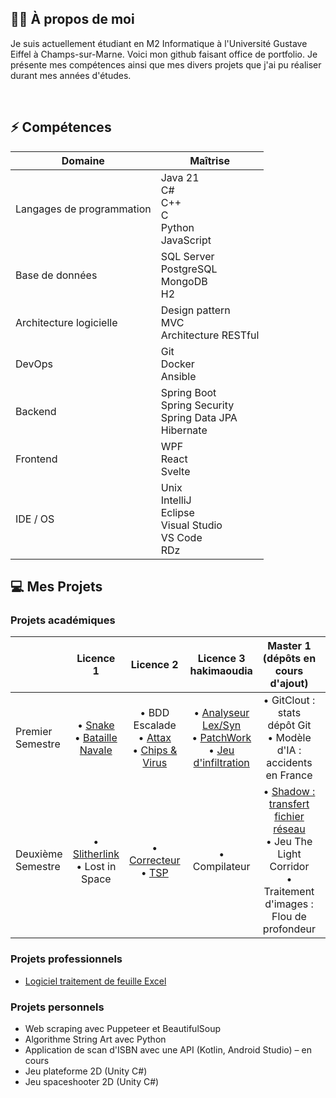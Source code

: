 ## 👨‍🦱 À propos de moi 

Je suis actuellement étudiant en M2 Informatique à l'Université Gustave Eiffel à Champs-sur-Marne. Voici mon github faisant office de portfolio. Je présente mes compétences ainsi que mes divers projets que j'ai pu réaliser durant mes années d'études.

<br>

## ⚡ Compétences


<div align="center">

| Domaine                     | Maîtrise                                                                                       |
|----------------------------|-------------------------------------------------------------------------------------------------|
| Langages de programmation  | Java 21 <br> C# <br> C++ <br> C <br> Python <br> JavaScript                                               |
| Base de données            | SQL Server <br> PostgreSQL <br> MongoDB <br> H2                                                 |
| Architecture logicielle    | Design pattern <br> MVC <br> Architecture RESTful                                              |
| DevOps                     | Git <br> Docker <br> Ansible                                                                    |
| Backend                    | Spring Boot <br> Spring Security <br> Spring Data JPA <br> Hibernate                           |
| Frontend                   | WPF <br> React <br> Svelte                                                                      |
| IDE / OS                   | Unix <br> IntelliJ <br> Eclipse <br> Visual Studio <br> VS Code <br> RDz                       |

</div>


## 💻 Mes Projets

### Projets académiques

<div align="center">
  
|                   | Licence 1                 | Licence 2                  | Licence 3       hakimaoudia            | Master 1 (dépôts en cours d'ajout)                             | Master 2 (dépôts en cours d'ajout)                                              |
| ----------------- | :------------------------:| :-------------------------:| :--------------------------:| :-----------------------------------:| :---------------------------------------------------:|
| Premier Semestre  |• [Snake](https://github.com/hak-aou/snake.git) <br>• [Bataille Navale](https://github.com/hak-aou/bataille-navale) <br> |• BDD Escalade <br>• [Attax](https://github.com/hak-aou/attaxx) <br>• [Chips & Virus](https://github.com/hak-aou/chips-and-virus) <br> |• [Analyseur Lex/Syn](https://github.com/hak-aou/analyseur-lexical-syntaxique) <br>• [PatchWork](https://github.com/hak-aou/patchwork) <br>• [Jeu d'infiltration](https://github.com/hak-aou/jeu-infiltration) <br> |• GitClout : stats dépôt Git <br>• Modèle d'IA : accidents en France |• API : DeSaison <br>• Data-Science : Analyse données médicales |
| Deuxième Semestre |• [Slitherlink](https://github.com/hak-aou/slitherlink) <br>• Lost in Space <br> |• [Correcteur](https://github.com/hak-aou/correcteur-orthographique) <br>• [TSP](https://github.com/hak-aou/voyageur-de-commerce) <br> |• Compilateur <br> |• [Shadow : transfert fichier réseau](https://github.com/hak-aou/chadow)<br>• Jeu The Light Corridor <br>• Traitement d'images : Flou de profondeur |• [Réseau social Booqin](https://github.com/hak-aou/booqin) <br>• Application Booqin |

</div>

### Projets professionnels

- [Logiciel traitement de feuille Excel](https://github.com/hak-aou/validation)

### Projets personnels
- Web scraping avec Puppeteer et BeautifulSoup
- Algorithme String Art avec Python
- Application de scan d'ISBN avec une API (Kotlin, Android Studio) – en cours
- Jeu plateforme 2D (Unity C#)
- Jeu spaceshooter 2D (Unity C#)
<br>
